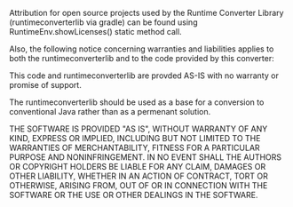Attribution for open source projects used by the Runtime Converter Library (runtimeconverterlib via gradle)
can be found using RuntimeEnv.showLicenses() static method call.

Also, the following notice concerning warranties and liabilities applies to both the runtimeconverterlib
and to the code provided by this converter:

This code and runtimeconverterlib are provded AS-IS with no warranty or promise of support.

The runtimeconverterlib should be used as a base for a conversion to conventional Java rather
than as a permenant solution.

THE SOFTWARE IS PROVIDED "AS IS", WITHOUT WARRANTY OF ANY KIND, EXPRESS OR
IMPLIED, INCLUDING BUT NOT LIMITED TO THE WARRANTIES OF MERCHANTABILITY,
FITNESS FOR A PARTICULAR PURPOSE AND NONINFRINGEMENT. IN NO EVENT SHALL THE
AUTHORS OR COPYRIGHT HOLDERS BE LIABLE FOR ANY CLAIM, DAMAGES OR OTHER
LIABILITY, WHETHER IN AN ACTION OF CONTRACT, TORT OR OTHERWISE, ARISING FROM,
OUT OF OR IN CONNECTION WITH THE SOFTWARE OR THE USE OR OTHER DEALINGS IN THE
SOFTWARE.